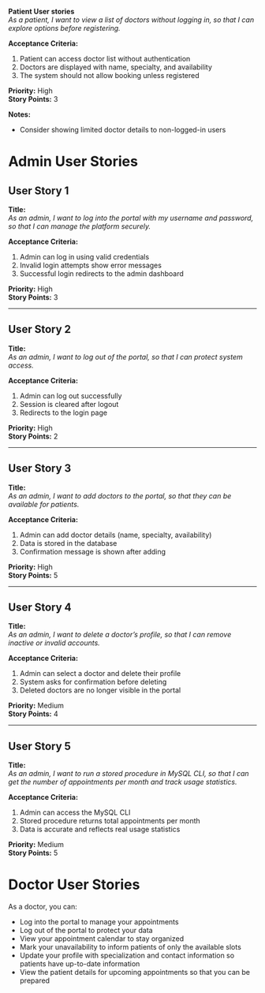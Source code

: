**Patient User stories**  
_As a patient, I want to view a list of doctors without logging in, so that I can explore options before registering._

**Acceptance Criteria:**  
1. Patient can access doctor list without authentication  
2. Doctors are displayed with name, specialty, and availability  
3. The system should not allow booking unless registered  

**Priority:** High  
**Story Points:** 3  

**Notes:**  
- Consider showing limited doctor details to non-logged-in users


# Admin User Stories

## User Story 1
**Title:**  
_As an admin, I want to log into the portal with my username and password, so that I can manage the platform securely._

**Acceptance Criteria:**  
1. Admin can log in using valid credentials  
2. Invalid login attempts show error messages  
3. Successful login redirects to the admin dashboard  

**Priority:** High  
**Story Points:** 3  

---

## User Story 2
**Title:**  
_As an admin, I want to log out of the portal, so that I can protect system access._

**Acceptance Criteria:**  
1. Admin can log out successfully  
2. Session is cleared after logout  
3. Redirects to the login page  

**Priority:** High  
**Story Points:** 2  

---

## User Story 3
**Title:**  
_As an admin, I want to add doctors to the portal, so that they can be available for patients._

**Acceptance Criteria:**  
1. Admin can add doctor details (name, specialty, availability)  
2. Data is stored in the database  
3. Confirmation message is shown after adding  

**Priority:** High  
**Story Points:** 5  

---

## User Story 4
**Title:**  
_As an admin, I want to delete a doctor’s profile, so that I can remove inactive or invalid accounts._

**Acceptance Criteria:**  
1. Admin can select a doctor and delete their profile  
2. System asks for confirmation before deleting  
3. Deleted doctors are no longer visible in the portal  

**Priority:** Medium  
**Story Points:** 4  

---

## User Story 5
**Title:**  
_As an admin, I want to run a stored procedure in MySQL CLI, so that I can get the number of appointments per month and track usage statistics._

**Acceptance Criteria:**  
1. Admin can access the MySQL CLI  
2. Stored procedure returns total appointments per month  
3. Data is accurate and reflects real usage statistics  

**Priority:** Medium  
**Story Points:** 5  

# Doctor User Stories

As a doctor, you can:

- Log into the portal to manage your appointments  
- Log out of the portal to protect your data  
- View your appointment calendar to stay organized  
- Mark your unavailability to inform patients of only the available slots  
- Update your profile with specialization and contact information so patients have up-to-date information  
- View the patient details for upcoming appointments so that you can be prepared  

